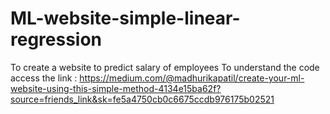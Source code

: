 # ML-website-simple-linear-regression
To create a website to predict salary of employees
To understand the code access the link : https://medium.com/@madhurikapatil/create-your-ml-website-using-this-simple-method-4134e15ba62f?source=friends_link&sk=fe5a4750cb0c6675ccdb976175b02521
